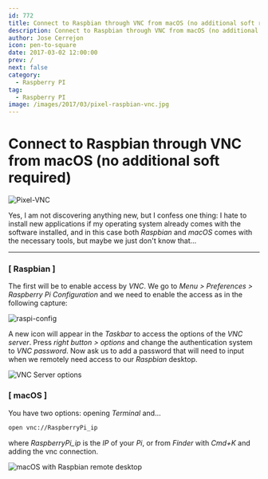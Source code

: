 ```yaml
---
id: 772
title: Connect to Raspbian through VNC from macOS (no additional soft required)
description: Connect to Raspbian through VNC from macOS (no additional soft required)
author: Jose Cerrejon
icon: pen-to-square
date: 2017-03-02 12:00:00
prev: /
next: false
category:
  - Raspberry PI
tag:
  - Raspberry PI
image: /images/2017/03/pixel-raspbian-vnc.jpg
---
```


# Connect to Raspbian through VNC from macOS (no additional soft required)

![Pixel-VNC](/images/2017/03/pixel-raspbian-vnc.jpg)

Yes, I am not discovering anything new, but I confess one thing: I hate to install new applications if my operating system already comes with the software installed, and in this case both *Raspbian* and *macOS* comes with the necessary tools, but maybe we just don't know that...

- - -
### [ Raspbian ]

The first will be to enable access by *VNC*. We go to *Menu > Preferences > Raspberry Pi Configuration* and we need to enable the access as in the following capture:

![raspi-config](/images/2017/03/raspi-config.png)

A new icon will appear in the *Taskbar* to access the options of the *VNC server*. Press *right button > options* and change the authentication system to *VNC password*. Now ask us to add a password that will need to input when we remotely need access to our *Raspbian* desktop.

![VNC Server options](/images/2017/03/vnc_01.jpg "VNC Server options")

### [ macOS ]

You have two options: opening *Terminal* and...

```bash
open vnc://RaspberryPi_ip
```

where *RaspberryPi_ip* is the *IP* of your *Pi*, or from *Finder* with *Cmd+K* and adding the vnc connection.

![macOS with Raspbian remote desktop](/images/2017/03/vnc_02.jpg "macOS with Raspbian remote desktop")